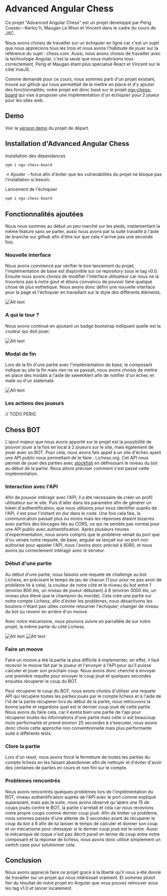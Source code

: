    # Advanced Angular Chess

   Ce projet "Advanced Angular Chess" est un projet développé par Perig Cossec--Kerloc'h, Maugan Le Rhun et Vincent dans le cadre du cours de JXC.

   Nous avons choisis de travailler sur un échiquier en ligne car c'est un sujet que nous apprécions tous les trois et nous avons l'habitude de jouer sur la référence du sujet : chess.com. Aussi, nous avons choisis de travailler avec la technologie Angular, c'est la seule que nous maitrisons tous correctement, Perig et Maugan étant plus spécialisé React et Vincent sur le côté VueJS.

   Comme demandé pour ce cours, nous sommes parti d'un projet existant, trouvé sur github qui nous permettait de le mettre en place et d'y ajouter des fonctionnalités, notre projet est donc basé sur le projet [ngx-chess-board](https://grzegorz103.github.io/ngx-chess-board/chess-board/index.html) qui vise à proposer une implémentation d'un échiquier pour 2 joueur pour les sites web.

   ## Demo
   Voir la  [version demo](https://grzegorz103.github.io/ngx-chess-board/chess-board/index.html) du projet de départ.


   ## Installation d'Advanced Angular Chess
   Installation des dépendances
   ```bash
   npm i ngx-chess-board
   ```
   -> Ajouter --force afin d'éviter que les vulnérabilités du projet ne bloque pas l'installation si besoin.

   Lancement de l'échiquier
   ```bash
   npm i ngx-chess-board
   ```

   ## Fonctionnalités ajoutées

   Nous nous sommes au début un peu marché sur les pieds, implementant la même feature sans se parler, aussi nous avons par la suite travaillé à l'aide de branche sur github afin d'être sur que cela n'arrive pas une seconde fois.

   ### Nouvelle interface

   Nous avons commencé par vérifier le bon lancement du projet, l'implémentation de base est disponible sur ce repository sous le tag v0.0. Ensuite nous avons choisis de modifier l'interface utilisateur car nous ne la trouvions pas à notre gout et étions convaincu de pouvoir faire quelque chose de plus esthetique. Nous avons donc défini une nouvelle interface pour la page et l'échiquier en travaillant sur le style des différents éléments.

   ![Alt text](./doc/chess1.png)

   ### A qui le tour ?

   Nous avons continué en ajoutant un badge bootstrap indiquant quelle est la couleur qui doit jouer.

   ![Alt text](./doc/whosplaying.png)

   ### Modal de fin

   Lors de la fin d'une partie avec l'implémentation de base, le composant indique au site la fin mais rien ne se passait, nous avons choisis de mettre en place des modals à l'aide de sweetAlert afin de notifier d'un échec et mate ou d'un stalemate.

   ![Alt text](./doc/checkmate.png)

   ### Les actions des joueurs

   // TODO PERIG

   ## Chess BOT

   L'ajout majeur que nous avons apporté sur le projet est la possibilité de pouvoir jouer à la fois en local à 2 joueurs sur le site, mais également de jouer avec un BOT. Pour cela, nous avons fais appel à un site d'échec ayant une API public nous permettant de le faire : Lichess.org. Cet API nous permet de jouer des parties avec [stockfish](https://fr.wikipedia.org/wiki/Stockfish_(programme_d%27%C3%A9checs)) en définissant le niveau du bot au début de la partie. Nous allons préciser comment s'est passé cette implémentation.

   ### Interaction avec l'API

   Afin de pouvoir intéragir avec l'API, il a été nécessaire de créer un profil utilisateur sur le site. Puis d'aller dans les paramètre afin de générer un token d'authentification, que nous utilisons pour nous identifier auprès de l'API, il est pour l'instant en dur dans le code. Une fois cela fais, la communication passait plus ou moins mais les réponses étaient bizarres avec parfois des blocages liés au CORS, ce qui ne semble pas normal pour une API public avec authentification. Après plusieurs heures d'experimentation, nous avons compris que le problème venait du port que d'ou venais notre requete, de base, angular se lançait sur un port non authorisé pour appeler l'API, nous l'avons donc précisé à 8080, et nous avons pu correctement interagir avec le serveur.

   ### Début d'une partie

   Au début d'une partie, nous faisons une requete de challenge au bot Lichess, en précisant le temps de jeu de chacun (1 jour pour ne pas avoir de problème lié à cela), la couleur de notre côté et le niveau du bot entre 1 (environ 800 élo, un niveau de joueur débutant) à 8 (environ 3000 élo, un niveau plus élevé que le champion du monde). Cela crée une partie sur notre compte Lichess, afin d'éviter les problèmes, nous désactivons les boutons n'étant pas utiles comme retourner l'échiquier, changer de niveau du bot ou revenir en arrière d'un moove.

   Avec notre mécanisme, nous pouvons suivre en parrallèle de sur notre projet, la même partie du côté Lichess.

   ![Alt text](./doc/chess1.png)
   ![Alt text](./doc/lichess.png)

   ### Faire un moove

   Faire un moove a été la partie la plus difficile à implementer, en effet, il faut recevoir le moove fait par le joueur et l'envoyer à l'API pour qu'il puisse calculer et jouer son prochain coup. Nous avons donc cherché à envoyer une première requête pour envoyer le coup joué et quelques secondes ensuites récuperer le coup du BOT. 

   Pour récuperer le coup du BOT, nous avons choisis d'utiliser une requete API qui récupère toutes les parties joués par le compte lichess et à l'aide de l'id de la partie récuperer lors du début de la partie, nous retrouvons la bonne partie et regardons quel est le dernier coup joué de cette partie. Nous avons du faire cela, car il existe bien une partie de l'api pour récuperer toutes les informations d'une partie mais celle ci est beaucoup moin performante et prend environ 25 secondes à s'executer, nous avons donc choisi cette approche non conventionnelle mais plus performante suite à différents tests.

   ### Clore la partie

   Lors d'un reset, nous avons forcé la fermeture de toutes les parties du compte lichess en les faisant abandonner afin de nettoyer et d'éviter d'avoir des centaines de parties en cours et non fini sur le compte.


   ### Problèmes rencontrés

   Nous avons rencontrés quelques problèmes lors de l'implémentation du BOT, niveau authentification auprès de l'API avec le port comme expliqué auparavant, mais pas la suite, nous avons observé qu'apèrs une 15 de coups joués contre le BOT, la partie s'arretait et cela car nous recevions notre propre coups comme dernier coup joué. Afin de limiter ce problème, nous sommes passés d'une attente de 3 secondes avant de récuperer le coup du bot à 8 afin de lui laisser le temps de calculer et donner son coup et un mécanisme pour réessayer si le dernier coup joué est le notre.
   Aussi la mécanique de roque n'est pas décrit pareil en terme de coup entre notre composant et la réponse de lichess, nous avons donc utilisé simplement un switch case pour solutionner cela.

   ## Conclusion

   Nous avons apprecié faire ce projet grace à la liberté qu'il nous a été donné de travailler sur un projet qui nous intéressait vraiment. Et sommes plutot fier du résultat de notre projet en Angular que vous pouvez retrouver sous les tag v1.0 et lancer localement.


